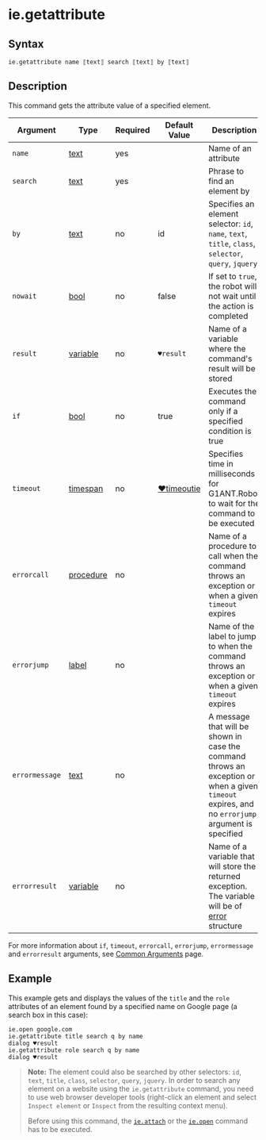 # ie.getattribute

## Syntax

```G1ANT
ie.getattribute name ⟦text⟧ search ⟦text⟧ by ⟦text⟧
```

## Description

This command gets the attribute value of a specified element.

| Argument | Type | Required | Default Value | Description |
| -------- | ---- | -------- | ------------- | ----------- |
|`name`| [text](G1ANT.Language/G1ANT.Language/Structures/TextStructure.md) | yes |  | Name of an attribute |
|`search`| [text](G1ANT.Language/G1ANT.Language/Structures/TextStructure.md) | yes | | Phrase to find an element by |
|`by`| [text](G1ANT.Language/G1ANT.Language/Structures/TextStructure.md) | no | id | Specifies an element selector: `id`, `name`, `text`, `title`, `class`, `selector`, `query`, `jquery` |
|`nowait`| [bool](G1ANT.Language/G1ANT.Language/Structures/BooleanStructure.md) | no | false | If set to `true`, the robot will not wait until the action is completed |
|`result`| [variable](G1ANT.Language/G1ANT.Language/Structures/VariableStructure.md) | no | `♥result` | Name of a variable where the command's result will be stored |
| `if`           | [bool](G1ANT.Language/G1ANT.Language/Structures/BooleanStructure.md) | no       | true                                                        | Executes the command only if a specified condition is true   |
| `timeout`      | [timespan](G1ANT.Language/G1ANT.Language/Structures/TimeSpanStructure.md) | no       | [♥timeoutie](G1ANT.Addon.IExplorer/G1ANT.Addon.IExplorer/Variables/TimeoutIEVariable.md) | Specifies time in milliseconds for G1ANT.Robot to wait for the command to be executed |
| `errorcall`    | [procedure](G1ANT.Language/G1ANT.Language/Structures/ProcedureStructure.md) | no       |                                                             | Name of a procedure to call when the command throws an exception or when a given `timeout` expires |
| `errorjump`    | [label](G1ANT.Language/G1ANT.Language/Structures/LabelStructure.md) | no       |                                                             | Name of the label to jump to when the command throws an exception or when a given `timeout` expires |
| `errormessage` | [text](G1ANT.Language/G1ANT.Language/Structures/TextStructure.md) | no       |                                                             | A message that will be shown in case the command throws an exception or when a given `timeout` expires, and no `errorjump` argument is specified |
| `errorresult`  | [variable](G1ANT.Language/G1ANT.Language/Structures/VariableStructure.md) | no       |                                                             | Name of a variable that will store the returned exception. The variable will be of [error](G1ANT.Language/G1ANT.Language/Structures/ErrorStructure.md) structure  |

For more information about `if`, `timeout`, `errorcall`, `errorjump`, `errormessage` and `errorresult` arguments, see [Common Arguments](G1ANT.Manual/appendices/common-arguments.md) page.

## Example

This example gets and displays the values of  the `title` and the `role` attributes of an element found by a specified name on Google page (a search box in this case):

```G1ANT
ie.open google.com
ie.getattribute title search q by name
dialog ♥result
ie.getattribute role search q by name
dialog ♥result
```

> **Note:** The element could also be searched by other selectors: `id`, `text`, `title`, `class`, `selector`, `query`, `jquery`. In order to search any element on a website using the `ie.getattribute` command, you need to use web browser developer tools (right-click an element and select `Inspect element` or `Inspect` from the resulting context menu).
>
> Before using this command, the [`ie.attach`](IEAttachCommand.md) or the [`ie.open`](IEOpenCommand.md) command has to be executed.
